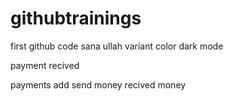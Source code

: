 # githubtrainings
first github code
sana ullah
variant 
color
 dark mode

 payment 
 recived 

 payments add
 send money 
 recived money
 
